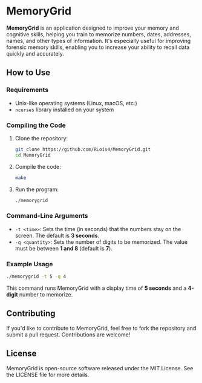 # MemoryGrid

**MemoryGrid** is an application designed to improve your memory and cognitive skills, helping you train to memorize numbers, dates, addresses, names, and other types of information. It's especially useful for improving forensic memory skills, enabling you to increase your ability to recall data quickly and accurately.

## How to Use

### Requirements
- Unix-like operating systems (Linux, macOS, etc.)
- `ncurses` library installed on your system

### Compiling the Code

1. Clone the repository:

   ```bash
   git clone https://github.com/RLois4/MemoryGrid.git
   cd MemoryGrid
   ```

2. Compile the code:

   ```bash
   make
   ```

3. Run the program:

   ```bash
   ./memorygrid
   ```

### Command-Line Arguments

- `-t <time>`: Sets the time (in seconds) that the numbers stay on the screen. The default is **3 seconds**.
- `-q <quantity>`: Sets the number of digits to be memorized. The value must be between **1 and 8** (default is **7**).

### Example Usage

```bash
./memorygrid -t 5 -q 4
```

This command runs MemoryGrid with a display time of **5 seconds** and a **4-digit** number to memorize.

## Contributing

If you'd like to contribute to MemoryGrid, feel free to fork the repository and submit a pull request. Contributions are welcome!

## License

MemoryGrid is open-source software released under the MIT License. See the LICENSE file for more details.
